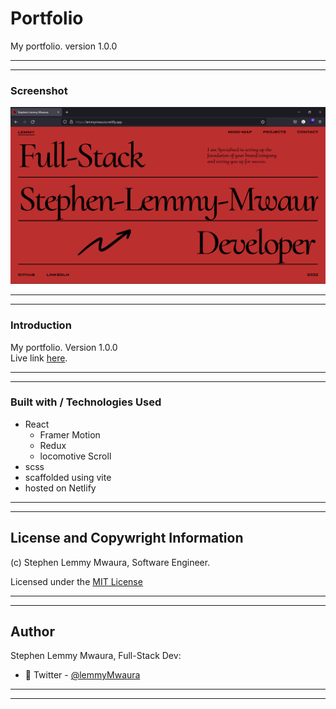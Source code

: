 # Portfolio
My portfolio. version 1.0.0

---
___

### Screenshot
![Website](src/Assets/Images/image.png)

___
---

### Introduction
My portfolio. Version 1.0.0 <Br>
Live link [here](https://lemmymwaura.netlify.app/).

---
___

### Built with / Technologies Used
- React
  - Framer Motion
  - Redux
  - locomotive Scroll
- scss
- scaffolded using vite
- hosted on Netlify

---
___

## License and Copywright Information
(c) Stephen Lemmy Mwaura, Software Engineer.

Licensed under the [MIT License](LISENCE)

---
___

## Author 
Stephen Lemmy Mwaura, Full-Stack Dev:

- 🎱 Twitter - [@lemmyMwaura](https://twitter.com/lemmyMwaura8)
---
___
